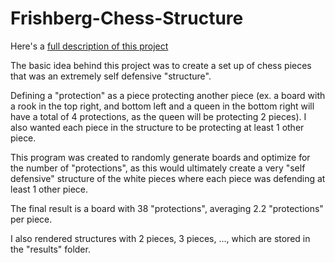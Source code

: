# Frishberg-Chess-Structure

Here's a [full description of this project](https://www.aronfrishberg.com/projects/chess-structure.html)

The basic idea behind this project was to create a set up of chess pieces that was an extremely self defensive "structure".

Defining a "protection" as a piece protecting another piece (ex. a board with a rook in the top right, and bottom left and a queen in the bottom right will have a total of 4 protections, as the queen will be protecting 2 pieces).  I also wanted each piece in the structure to be protecting at least 1 other piece.

This program was created to randomly generate boards and optimize for the number of "protections", as this would ultimately create a very "self defensive" structure of the white pieces where each piece was defending at least 1 other piece.

The final result is a board with 38 "protections", averaging 2.2 "protections" per piece.

I also rendered structures with 2 pieces, 3 pieces, ..., which are stored in the "results" folder.
